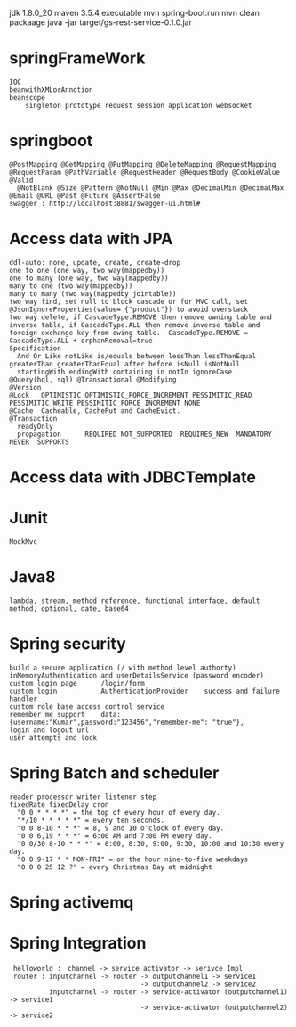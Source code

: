 jdk 1.8.0_20
maven 3.5.4
executable    mvn spring-boot:run
              mvn clean packaage     java -jar target/gs-rest-service-0.1.0.jar
# springFrameWork  
    IOC        
    beanwithXMLorAnnotion 
    beanscope 
        singleton prototype request session application websocket
# springboot   
    @PostMapping @GetMapping @PutMapping @DeleteMapping @RequestMapping
    @RequestParam @PathVariable @RequestHeader @RequestBody @CookieValue
    @Valid
      @NotBlank @Size @Pattern @NotNull @Min @Max @DecimalMin @DecimalMax @Email @URL @Past @Future @AssertFalse
    swagger : http://localhost:8881/swagger-ui.html#
# Access data with JPA
    ddl-auto: none, update, create, create-drop
    one to one (one way, two way(mappedby))    
    one to many (one way, two way(mappedby))
    many to one (two way(mappedby))
    many to many (two way(mappedby jointable))
    two way find, set null to block cascade or for MVC call, set @JsonIgnoreProperties(value= {"product"}) to avoid overstack    
    two way delete, if CascadeType.REMOVE then remove owning table and inverse table, if CascadeType.ALL then remove inverse table and foreign exchange key from owing table.  CascadeType.REMOVE = CascadeType.ALL + orphanRemoval=true
    Specification
      And Or Like notLike is/equals between lessThan lessThanEqual greaterThan greaterThanEqual after before isNull isNotNull
      startingWith endingWith containing in notIn ignoreCase
    @Query(hql, sql) @Transactional @Modifying 
    @Version
    @Lock   OPTIMISTIC OPTIMISTIC_FORCE_INCREMENT PESSIMITIC_READ PESSIMITIC_WRITE PESSIMITIC_FORCE_INCREMENT NONE
    @Cache  Cacheable, CachePut and CacheEvict. 
    @Transaction   
      readyOnly
      propagation      REQUIRED NOT_SUPPORTED  REQUIRES_NEW  MANDATORY NEVER  SUPPORTS
# Access data with JDBCTemplate
# Junit 
    MockMvc
# Java8
    lambda, stream, method reference, functional interface, default method, optional, date, base64
# Spring security
    build a secure application (/ with method level authorty) 
    inMemoryAuthentication and userDetailsService (password encoder)
    custom login page      /login/form
    custom login           AuthenticationProvider    success and failure handler
    custom role base access control service
    remember me support    data:{username:"Kumar",password:"123456","remember-me": "true"},
    login and logout url
    user attempts and lock
# Spring Batch and scheduler
    reader processor writer listener step
    fixedRate fixedDelay cron
      "0 0 * * * *" = the top of every hour of every day.
      "*/10 * * * * *" = every ten seconds.
      "0 0 8-10 * * *" = 8, 9 and 10 o'clock of every day.
      "0 0 6,19 * * *" = 6:00 AM and 7:00 PM every day.
      "0 0/30 8-10 * * *" = 8:00, 8:30, 9:00, 9:30, 10:00 and 10:30 every day.
      "0 0 9-17 * * MON-FRI" = on the hour nine-to-five weekdays
      "0 0 0 25 12 ?" = every Christmas Day at midnight
# Spring activemq
# Spring Integration
     helloworld :　channel -> service activator -> serivce Impl
     router : inputchannel -> router -> outputchannel1 -> service1
                                     -> outputchannel2 -> service2
              inputchannel -> router -> service-activator (outputchannel1) -> service1
                                     -> service-activator (outputchannel2) -> service2
